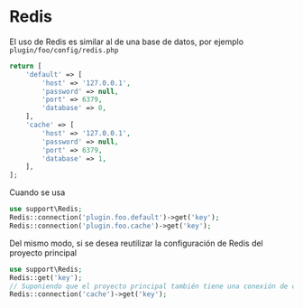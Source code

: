 # Redis
El uso de Redis es similar al de una base de datos, por ejemplo `plugin/foo/config/redis.php`
```php
return [
    'default' => [
        'host' => '127.0.0.1',
        'password' => null,
        'port' => 6379,
        'database' => 0,
    ],
    'cache' => [
        'host' => '127.0.0.1',
        'password' => null,
        'port' => 6379,
        'database' => 1,
    ],
];
```
Cuando se usa
```php
use support\Redis;
Redis::connection('plugin.foo.default')->get('key');
Redis::connection('plugin.foo.cache')->get('key');
```

Del mismo modo, si se desea reutilizar la configuración de Redis del proyecto principal
```php
use support\Redis;
Redis::get('key');
// Suponiendo que el proyecto principal también tiene una conexión de caché configurada
Redis::connection('cache')->get('key');
```
